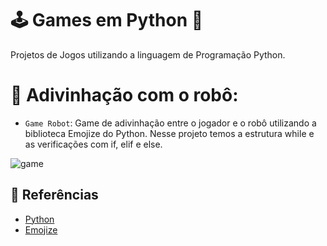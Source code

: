 # 🕹 Games em Python 🐍
Projetos de Jogos utilizando a linguagem de Programação Python.

# 🤖 Adivinhação com o robô:

- `Game Robot`: Game de adivinhação entre o jogador e o robô utilizando a biblioteca Emojize do Python. Nesse projeto temos a estrutura while e as verificações com if, elif e else.

![game](https://github.com/fernandamelreis/python_games/assets/114718084/c3d5791e-cfd4-4cb1-9331-c629263d469c)


## 📖 Referências
- [Python](https://www.python.org/)
- [Emojize](https://pypi.org/project/emoji/)
